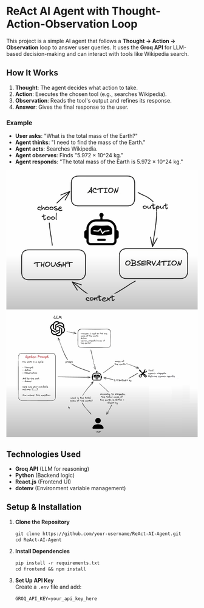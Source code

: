# ReAct AI Agent with Thought-Action-Observation Loop

This project is a simple AI agent that follows a **Thought → Action → Observation** loop to answer user queries. It uses the **Groq API** for LLM-based decision-making and can interact with tools like Wikipedia search.

## How It Works

1. **Thought**: The agent decides what action to take.
2. **Action**: Executes the chosen tool (e.g., searches Wikipedia).
3. **Observation**: Reads the tool's output and refines its response.
4. **Answer**: Gives the final response to the user.

### Example

- **User asks**: "What is the total mass of the Earth?"
- **Agent thinks**: "I need to find the mass of the Earth."
- **Agent acts**: Searches Wikipedia.
- **Agent observes**: Finds "5.972 × 10^24 kg."
- **Agent responds**: "The total mass of the Earth is 5.972 × 10^24 kg."

![System Flow](pic1.png)  
![Example Execution](pic2.png)  

## Technologies Used

- **Groq API** (LLM for reasoning)
- **Python** (Backend logic)
- **React.js** (Frontend UI)
- **dotenv** (Environment variable management)

## Setup & Installation

1. **Clone the Repository**  
   ```
   git clone https://github.com/your-username/ReAct-AI-Agent.git  
   cd ReAct-AI-Agent
   ```

2. **Install Dependencies**  
   ```
   pip install -r requirements.txt  
   cd frontend && npm install
   ```  

3. **Set Up API Key**  
   Create a `.env` file and add:  
   ```
   GROQ_API_KEY=your_api_key_here
   ```

